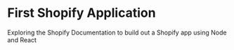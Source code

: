 # First Shopify Application

Exploring the Shopify Documentation to build out a Shopify app using Node and React
